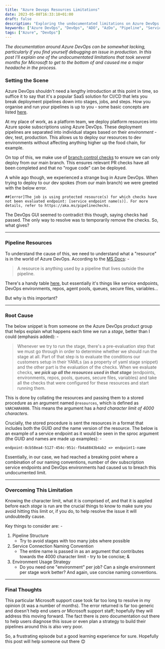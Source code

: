 ```yaml
---
title: "Azure Devops Resources Limitations"
date: 2023-05-08T16:33:18+01:00
draft: false
description: "Exploring the undocumentated limitations on Azure DevOps pipeline resources"
keywords: ["Azure DevOps", "DevOps", "ADO", "AzDo", "Pipeline", "Service Connections", "Checks"]
tags: ["Azure", "DevOps"]
---
```


_The documentation around Azure DevOps can be somewhat lacking, particularly if you find yourself debugging an issue in production. In this post I'll explain one of the undocumentated limitations that took several months for Microsoft to get to the bottom of and caused me a major headache in the process._

### Setting the Scene

Azure DevOps shouldn't need a lengthy introduction at this point in time, so suffice it to say that it's a popular SaaS solution for CI/CD that lets you break deployment pipelines down into stages, jobs, and steps.  How you organise and run your pipelines is up to you - some basic concepts are listed [here](https://learn.microsoft.com/en-us/azure/devops/pipelines/get-started/key-pipelines-concepts?view=azure-devops).

At my place of work, as a platform team, we deploy platform resources into Azure spoke subscriptions using Azure DevOps.  These deployment pipelines are separated into individual stages based on their _environment_ - dev, test, production.  This allows us to deploy our resources to dev environments without affecting anything higher up the food chain, for example.

On top of this, we make use of [branch control checks](https://learn.microsoft.com/en-us/azure/devops/pipelines/process/approvals?view=azure-devops&tabs=check-pass#branch-control) to ensure we can only deploy from our main branch.  This ensures relevant PR checks have all been completed and that no "rogue code" can be deployed.

A while ago though, we experienced a strange bug in Azure DevOps.  When trying to deploy to our dev spokes (from our main branch) we were greeted with the below error.

`##[error]The job is using protected resource(s) for which checks have not been evaluated endpoint: [service endpoint name(s)]. For more details, refer to https://aka.ms/pipelinechecks.`

The DevOps GUI seemed to contradict this though, saying checks had passed.  The only way to resolve was to temporarily remove the checks.  So, what gives?

---
### Pipeline Resources

To understand the cause of this, we need to understand what a "resource" is in the world of Azure DevOps.  According to the [MS Docs](https://learn.microsoft.com/en-us/azure/devops/pipelines/process/about-resources?view=azure-devops&tabs=yaml): -

> A resource is anything used by a pipeline that lives outside the pipeline.

There's a handy table [here](https://learn.microsoft.com/en-us/azure/devops/pipelines/process/about-resources?view=azure-devops&tabs=yaml#use-resources-to-enhance-security), but essentially it's things like service endpoints, DevOps environments, repos, agent pools, queues, secure files, variables...

But why is this important?

---
### Root Cause

The below snippet is from someone on the Azure DevOps product group that helps explain what happens each time we run a _stage_, better than I could (emphasis added): -

> Whenever we try to run the stage, there's a pre-evaluation step that we must go through in order to determine whether we should run the stage at all. Part of that step is to evaluate the conditions our customers setup in their YAMLs (as a property of yaml stage snippet) and the other part is the evaluation of the checks. When we evaluate checks, __*we pick up all the resources used in that stage*__ (endpoints, environments, repos, pools, queues, secure files, variables) and take all the checks that were configured for these resources and start running them.

This is done by collating the resources and passing them to a stored procedure as an argument named `@resources`, which is defined as `VARCHAR4000`.  This means the argument has a _hard character limit of 4000 characters_.

Crucially, the stored procedure is sent the resources in a format that includes both the GUID _and_ the name version of the resource.  The below is an example of a service endpoint as it would be seen in the sproc argument (the GUID and names are made up examples): -

`endpoint-8cb58ea4-5127-454c-951c-fb4a8843b4ab2 => endpoint1-name`

Essentially, in our case, we had reached a breaking point where a combination of our naming conventions, number of dev subscription service endpoints and DevOps environments had caused us to breach this undocumented limit.

---
### Overcoming This Limitation

Knowing the character limit, what it is comprised of, and that it is applied before each _stage_ is run are the crucial things to know to make sure you avoid hitting this limit or, if you do, to help resolve the issue it will undoubtedly cause.

Key things to consider are: -

1. Pipeline Structure
   - Try to avoid stages with too many jobs where possible
2. Service Connection Naming Convention
   - The entire name is passed in as an argument that contributes towards the 4000 character limit - try to be concise; &
3. Environment Usage Strategy
   - Do you need one "environment" per job?  Can a single environment per stage work better?  And again, use concise naming conventions.

---
### Final Thoughts

This particular Microsoft support case took far too long to resolve in my opinion (it was a number of months).  The error returned is far too generic and doesn't help end users _or_ Microsoft support staff; hopefully they will address this moving forward.  The fact there is zero documentation out there to help users diagnose this issue or even plan a strategy to build their pipelines around this is also very poor.

So, a frustrating episode but a good learning experience for sure.  Hopefully this post will help someone out there 😊